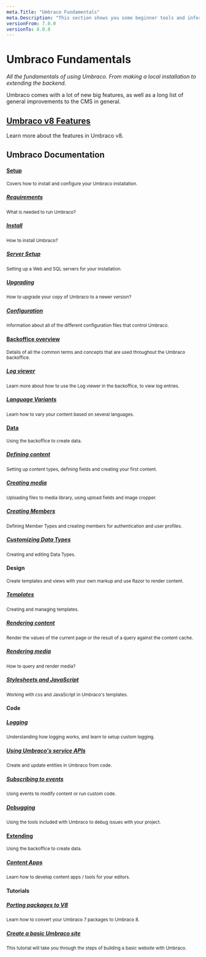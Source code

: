```yaml
---
meta.Title: "Umbraco Fundamentals"
meta.Description: "This section shows you some beginner tools and information to get your started with Umbraco 8. From making a local installation to extending the backoffice."
versionFrom: 7.0.0
versionTo: 8.0.0
---
```


# Umbraco Fundamentals 
*All the fundamentals of using Umbraco. From making a local installation to extending the backend.*

Umbraco comes with a lot of new big features, as well as a long list of general improvements to the CMS in general.

## [Umbraco v8 Features](New-in-V8.md)

Learn more about the features in Umbraco v8.

## Umbraco Documentation

<div class="row implementation">
    <div class="col-sm-12"></div>
</div>
<div class="row">
    <div class="col-xs-3 point">
    </div>
    <div class="col-xs-3">
        <span class="dot big icon-Wrench">
            <span class="line v-line"></span>
            <span class="line h-line"></span>
        </span>
        <span class="dot small">
            <span class="line v-line"></span>
            <span class="line h-line"></span>
        </span>
        <span class="dot small">
            <span class="line v-line"></span>
            <span class="line h-line"></span>
        </span>
        <span class="dot small">
            <span class="line v-line"></span>
            <span class="line h-line"></span>
        </span>
    </div>
    <div class="col-xs-9">
        <div class="row explain">
            <div class="col-xs-12">
                <h4 class="text-right"><a href="Setup/">Setup</a></h4>
                <small>Covers how to install and configure your Umbraco installation.</small>
            </div>
            <div class="col-sm-6">
                <h5><a href="Setup/Requirements/">Requirements</a></h5>
                <small>What is needed to run Umbraco?</small>
            </div>
            <div class="col-sm-6">
                <h5><a href="Setup/Install/">Install</a></h5>
                <small>How to install Umbraco?</small>
            </div>
            <div class="col-sm-6">
                <h5><a href="Setup/Server-Setup/">Server Setup</a></h5>
                <small>Setting up a Web and SQL servers for your installation.</small>
            </div>
            <div class="col-sm-6">
                <h5><a href="Setup/Upgrading/">Upgrading</a></h5>
                <small>How to upgrade your copy of Umbraco to a newer version?</small>
            </div>
            <div class="col-sm-6">
                <h5><a href="Setup/Config/">Configuration</a></h5>
                <small>Information about all of the different configuration files that control Umbraco.</small>
            </div>
        </div>
    </div>
</div>

<div class="row">
    <div class="col-xs-3">
        <span class="dot big  icon-untitled">
            <span class="line v-line top"></span>
            <span class="line v-line"></span>
            <span class="line h-line"></span>
        </span>
        <span class="dot small">
            <span class="line v-line"></span>
            <span class="line h-line"></span>
        </span>
    </div>
    <div class="col-xs-9">
        <div class="row explain">
            <div class="col-xs-12">
                <h4 class="text-right"><a href="Backoffice/">Backoffice overview</a></h4>
                <small>Details of all the common terms and concepts that are used throughout the Umbraco backoffice.</small>
            </div>
            <div class="col-sm-6">
                <h5><a href="Backoffice/LogViewer">Log viewer</a></h5>
                <small>Learn more about how to use the Log viewer in the backoffice, to view log entries.</small>
            </div>
            <div class="col-sm-6">
                <h5><a href="Backoffice/Variants">Language Variants</a></h5>
                <small>Learn how to vary your content based on several languages.</small>
            </div>
        </div>
    </div>
</div>

<div class="row">
    <div class="col-xs-3">
        <span class="dot big  icon-untitled">
            <span class="line v-line top"></span>
            <span class="line v-line"></span>
            <span class="line h-line"></span>
        </span>
        <span class="dot small">
            <span class="line v-line"></span>
            <span class="line h-line"></span>
        </span>
        <span class="dot small">
            <span class="line v-line"></span>
            <span class="line h-line"></span>
        </span>
    </div>
    <div class="col-xs-9">
        <div class="row explain">
            <div class="col-xs-12">
                <h4 class="text-right"><a href="Data/">Data</a></h4>
                <small>Using the backoffice to create data.</small>
            </div>
            <div class="col-sm-6">
                <h5><a href="Data/Defining-content">Defining content</a></h5>
                <small>Setting up content types, defining fields and creating your first content.</small>
            </div>
            <div class="col-sm-6">
                <h5><a href="Data/Creating-Media/">Creating media</a></h5>
                <small>Uploading files to media library, using upload fields and image cropper.</small>
            </div>
            <div class="col-sm-6">
                <h5><a href="Data/Members/">Creating Members</a></h5>
                <small>Defining Member Types and creating members for authentication and user profiles.</small>
            </div>
            <div class="col-sm-6">
                <h5><a href="Data/Data-Types/">Customizing Data Types</a></h5>
                <small>Creating and editing Data Types.</small>
            </div>
        </div>
    </div>
</div>

<div class="row">
    <div class="col-xs-3">
        <span class="dot big icon-Palette">
            <span class="line v-line top"></span>
            <span class="line v-line"></span>
            <span class="line h-line"></span>
        </span>
        <span class="dot small">
            <span class="line v-line"></span>
            <span class="line h-line"></span>
        </span>
        <span class="dot small">
            <span class="line v-line"></span>
            <span class="line h-line"></span>
        </span>
    </div>
    <div class="col-xs-9">
        <div class="row explain">
            <div class="col-xs-12">
                <h4 class="text-right">Design</h4>
                <small>Create templates and views with your own markup and use Razor to render content.</small>
            </div>
            <div class="col-sm-6">
                <h5><a href="Design/Templates/">Templates</a></h5>
                <small>Creating and managing templates.</small>
            </div>
            <div class="col-sm-6">
                <h5><a href="Design/Rendering-Content">Rendering content</a></h5>
                <small>Render the values of the current page or the result of a query against the content cache.</small>
            </div>
            <div class="col-sm-6">
                <h5><a href="Design/Rendering-Media/">Rendering media</a></h5>
                <small>How to query and render media?</small>
            </div>
            <div class="col-sm-6">
                <h5><a href="Design/Stylesheets-JavaScript/">Stylesheets and JavaScript</a></h5>
                <small>Working with css and JavaScript in Umbraco's templates.</small>
            </div>
        </div>
    </div>
</div>

<div class="row">
    <div class="col-xs-3">
        <span class="dot big icon-Code">
            <span class="line v-line top"></span>
            <span class="line v-line"></span>
            <span class="line h-line"></span>
        </span>
        <span class="dot small">
            <span class="line v-line"></span>
            <span class="line h-line"></span>
        </span>
        <span class="dot small">
            <span class="line v-line"></span>
            <span class="line h-line"></span>
        </span>
    </div>
    <div class="col-xs-9">
        <div class="row explain">
            <div class="col-xs-12">
                <h4 class="text-right">Code</h4>
            </div>
            <div class="col-sm-6">
                <h5><a href="Code/Debugging/Logging">Logging</a></h5>
                <small>Understanding how logging works, and learn to setup custom logging.</small>
            </div>
            <div class="col-sm-6">
                <h5><a href="Code/Umbraco-Services/">Using Umbraco's service APIs</a></h5>
                <small>Create and update entities in Umbraco from code.</small>
            </div>
            <div class="col-sm-6">
                <h5><a href="Code/Subscribing-To-Events/">Subscribing to events</a></h5>
                <small>Using events to modify content or run custom code.</small>
            </div>
            <div class="col-sm-6">
                <h5><a href="Code/Debugging/">Debugging</a></h5>
                <small>Using the tools included with Umbraco to debug issues with your project.</small>
            </div>
        </div>
    </div>
</div>

<div class="row">
    <div class="col-xs-3">
        <span class="dot big  icon-untitled">
            <span class="line v-line top"></span>
            <span class="line v-line"></span>
            <span class="line h-line"></span>
        </span>
        <span class="dot small">
            <span class="line v-line"></span>
            <span class="line h-line"></span>
        </span>
    </div>
    <div class="col-xs-9">
        <div class="row explain">
            <div class="col-xs-12">
                <h4 class="text-right"><a href="../Extending/">Extending</a></h4>
                <small>Using the backoffice to create data.</small>
            </div>
            <div class="col-sm-6">
                <h5><a href="../Extending/Content-Apps/">Content Apps</a></h5>
                <small>Learn how to develop content apps / tools for your editors.</small>
            </div>
        </div>
    </div>
</div>

<div class="row">
    <div class="col-xs-3">
        <span class="dot big icon-Code">
            <span class="line v-line top"></span>
            <span class="line v-line"></span>
            <span class="line h-line"></span>
        </span>
        <span class="dot small">
        </span>
    </div>
    <div class="col-xs-9">
        <div class="row explain">
            <div class="col-xs-12">
                <h4 class="text-right">Tutorials</h4>
            </div>
            <div class="col-sm-6">
                <h5><a href="../Tutorials/Porting-Packages-V8">Porting packages to V8</a></h5>
                <small>Learn how to convert your Umbraco 7 packages to Umbraco 8.</small>
            </div>
            <div class="col-sm-6">
                <h5><a href="../Tutorials/Creating-Basic-Site">Create a basic Umbraco site</a></h5>
                <small>This tutorial will take you through the steps of building a basic website with Umbraco.</small>
            </div>
        </div>
    </div>
</div>
